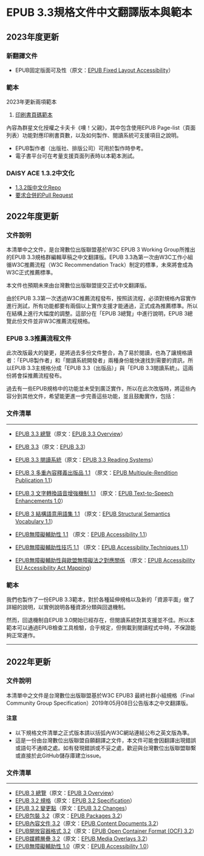 # EPUB 3.3規格文件中文翻譯版本與範本

## 2023年度更新

### 新翻譯文件

- EPUB固定版面可及性（原文：[EPUB Fixed Layout Accessibility](https://w3c.github.io/epub-specs/epub33/fxl-a11y/)）

### 範本

2023年更新兩項範本

1. [印刷書頁碼範本](https://github.com/dpublishing/epub-specs-tc/blob/master/epub33%202023%20update/印刷書頁碼範本/印刷書頁碼範本.epub)

內容為群星文化授權之卡夫卡《噢！父親》，其中包含使用EPUB Page-list（頁面列表）功能對應印刷書頁數，以及如何製作、閱讀系統可支援項目之說明。

- EPUB製作者（出版社、排版公司）可用於製作時參考。
- 電子書平台可在考量支援頁面列表時以本範本測試。

### DAISY ACE 1.3.2中文化

- [1.3.2版中文化Repo](https://github.com/dpublishing/ace)
- [要求合併的Pull Request](https://github.com/daisy/ace/pull/399)

## 2022年度更新

### 文件說明

本清單中之文件，是台灣數位出版聯盟基於W3C EPUB 3 Working Group所推出的EPUB 3.3規格群編輯草稿之中文翻譯版。EPUB 3.3為第一次由W3C工作小組循W3C推薦流程（W3C Recommendation Track）制定的標準，未來將會成為W3C正式推薦標準。

本文件也預期未來由台灣數位出版聯盟提交正式中文翻譯版。

由於EPUB 3.3第一次透過W3C推薦流程發布，按照該流程，必須對規格內容實作進行測試，所有功能都要有兩個以上實作支援才能通過，正式成為推薦標準。所以在結構上進行大幅度的調整。這部分在「EPUB 3總覽」中進行說明，EPUB 3總覽此份文件並非W3C推薦流程規格。

### EPUB 3.3推薦流程文件

此次改版最大的變更，是將過去多份文件整合，為了易於閱讀，也為了讓規格讀者：「EPUB製作者」和「閱讀系統開發者」兩種身份能快速找到需要的資訊，所以EPUB 3.3主規格分成「EPUB 3.3（出版品）」與「EPUB 3.3閱讀系統」。這兩份將會採推薦流程發布。

過去有一些EPUB規格中的功能並未受到廣泛實作，所以在此次改版時，將這些內容分到其他文件，希望能更進一步完善這些功能，並且鼓勵實作，包括：

### 文件清單

--------

-  [EPUB 3.3
    總覽](https://dpublishing.github.io/epub-specs-tc/epub33/epub-overview-33-20221004.html)（原文：[EPUB
    3.3 Overview](https://w3c.github.io/epub-specs/epub33/overview/)）

-   [EPUB 3.3](https://dpublishing.github.io/epub-specs-tc/epub33/epub-33.html)（原文：[EPUB 3.3](https://w3c.github.io/epub-specs/epub33/core/)）

-   [EPUB 3.3 閱讀系統](https://dpublishing.github.io/epub-specs-tc/epub33/epub-rs-33.html)（原文：[EPUB 3.3 Reading
    Systems](https://w3c.github.io/epub-specs/epub33/rs/)）

-   [EPUB 3 多重內容釋義出版品 1.1](https://dpublishing.github.io/epub-specs-tc/epub33/epub-multi-rend-11-20221014) （原文：[EPUB Multipule-Rendition Publication
    1.1](https://w3c.github.io/epub-specs/epub33/multi-rend/)）

-   [EPUB 3 文字轉換語音增強機制 1.1](https://dpublishing.github.io/epub-specs-tc/epub33/epub-tts-10.html) （原文：[EPUB Text-to-Speech Enhancements
    1.0](https://www.w3.org/TR/epub-tts-10/)）

-   [EPUB 3 結構語意用語集 1.1](https://dpublishing.github.io/epub-specs-tc/epub33/epub-ssv-11.html) （原文：[EPUB Structural Semantics Vocabulary
    1.1](https://www.w3.org/TR/epub-ssv-11/)）

-   [EPUB無障礙輔助性 1.1](https://dpublishing.github.io/epub-specs-tc/epub33/epub-a11y-11.html) （原文：[EPUB Accessibility
    1.1](https://w3c.github.io/epub-specs/epub33/a11y/)）

-   [EPUB無障礙輔助性技巧 1.1](https://dpublishing.github.io/epub-specs-tc/epub33/epub-a11y-tech-11.html) （原文：[EPUB Accessibility Techniques
    1.1](https://w3c.github.io/epub-specs/epub33/a11y-tech/)）

-   [EPUB無障礙輔助性與歐盟無障礙法之對應關係](https://dpublishing.github.io/epub-specs-tc/epub33/epub-a11y-eaa-mapping.html) （原文：[EPUB Accessibility EU
    Accessibility Act Mapping](https://www.w3.org/TR/epub-a11y-eaa-mapping/)）
    
### 範本

我們也製作了一份EPUB 3.3範本，對於各種延伸規格以及新的「資源平面」做了詳細的說明，以實例說明各種資源分類與回退機制。

然而，回退機制自EPUB 3.0開始已經存在，但閱讀系統對其支援並不佳。所以本範本可以通過EPUB檢查工具檢驗，合乎規定，但側載到閱讀程式中時，不保證能夠正常運作。

-----

## 2022年更新

### 文件說明

本清單中之文件是台灣數位出版聯盟基於W3C EPUB3 最終社群小組規格（Final Community Group Specification）2019年05月08日公告版本之中文翻譯版。

#### 注意

- 以下規格文件清單之正式版本請以括弧內W3C網站連結公布之英文版為準。
- 這是一份由台灣數位出版聯盟自願翻譯之文件，本文件可能會因翻譯出現錯誤或語句不通順之處。如有發現錯誤或不妥之處，歡迎與台灣數位出版聯盟聯繫或直接於此GitHub儲存庫建立issue。

### 文件清單

--------

- [EPUB 3 總覽](https://dpublishing.github.io/epub-specs-tc/epub32/epub-overview.html)（原文：[EPUB 3 Overview](https://www.w3.org/publishing/epub3/epub-overview.html)）
- [EPUB 3.2 規格](https://dpublishing.github.io/epub-specs-tc/epub32/epub-spec.html)（原文：[EPUB 3.2 Specification](https://www.w3.org/publishing/epub3/epub-spec.html)）
- [EPUB 3.2 變更點](https://dpublishing.github.io/epub-specs-tc/epub32/epub-changes.html)（原文：[EPUB 3.2 Changes](https://www.w3.org/publishing/epub3/epub-changes.html)）
- [EPUB包裝 3.2](https://dpublishing.github.io/epub-specs-tc/epub32/epub-packages.html)（原文：[EPUB Packages 3.2](https://www.w3.org/publishing/epub3/epub-packages.html)）
- [EPUB內容文件 3.2](https://dpublishing.github.io/epub-specs-tc/epub32/epub-contentdocs.html)（原文：[EPUB Content Documents 3.2](https://www.w3.org/publishing/epub3/epub-contentdocs.html)）
- [EPUB開放容器格式 3.2](https://dpublishing.github.io/epub-specs-tc/epub32/epub-ocf.html)（原文：[EPUB Open Container Format (OCF) 3.2](https://www.w3.org/publishing/epub3/epub-ocf.html)）
- [EPUB媒體層疊 3.2](https://dpublishing.github.io/epub-specs-tc/epub32/epub-mediaoverlays.html)（原文：[EPUB Media Overlays 3.2](https://www.w3.org/publishing/epub3/epub-mediaoverlays.html)）
- [EPUB無障礙輔助性 1.0](https://dpublishing.github.io/epub-specs-tc/epub32/epub-accessibility.html)（原文：[EPUB Accessibility 1.0](https://www.w3.org/Submission/epub-a11y/)）
